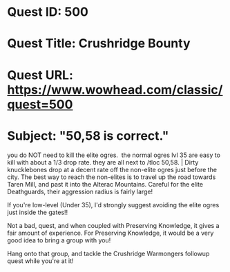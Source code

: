 # Quest ID: 500
# Quest Title: Crushridge Bounty
# Quest URL: https://www.wowhead.com/classic/quest=500
# Subject: "50,58 is correct."
you do NOT need to kill the elite ogres.  the normal ogres lvl 35 are easy to kill with about a 1/3 drop rate. they are all next to /tloc 50,58. | Dirty knucklebones drop at a decent rate off the non-elite ogres just before the city. The best way to reach the non-elites is to travel up the road towards Taren Mill, and past it into the Alterac Mountains. Careful for the elite Deathguards, their aggression radius is fairly large!

If you're low-level (Under 35), I'd strongly suggest avoiding the elite ogres just inside the gates!!

Not a bad, quest, and when coupled with Preserving Knowledge, it gives a fair amount of experience. For Preserving Knowledge, it would be a very good idea to bring a group with you!

Hang onto that group, and tackle the Crushridge Warmongers followup quest while you're at it!